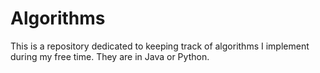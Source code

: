 # Algorithms
This is a repository dedicated to keeping track of algorithms I implement during my free time. They are in Java or Python.
